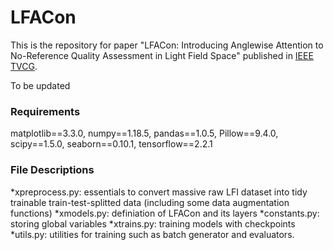 # LFACon
This is the repository for paper "LFACon: Introducing Anglewise Attention to No-Reference Quality Assessment in Light Field Space" published in [IEEE TVCG](https://ieeexplore.ieee.org/document/10049721).

To be updated



### Requirements
matplotlib==3.3.0,
numpy==1.18.5,
pandas==1.0.5,
Pillow==9.4.0,
scipy==1.5.0,
seaborn==0.10.1,
tensorflow==2.2.1



### File Descriptions
*xpreprocess.py: essentials to convert massive raw LFI dataset into tidy trainable train-test-splitted data (including some data augmentation functions)
*xmodels.py: definiation of LFACon and its layers
*constants.py: storing global variables
*xtrains.py: training models with checkpoints
*utils.py: utilities for training such as batch generator and evaluators.


